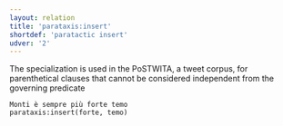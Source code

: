 ```yaml
---
layout: relation
title: 'parataxis:insert'
shortdef: 'paratactic insert'
udver: '2'
---
```


The specialization is used in the PoSTWITA, a tweet corpus, for parenthetical clauses that cannot be considered independent from the governing predicate 

~~~ sdparse
Monti è sempre più forte temo
parataxis:insert(forte, temo) 
~~~


<!-- Interlanguage links updated Út zář 29 20:32:01 CEST 2020 -->
